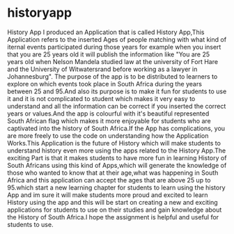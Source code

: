 # historyapp
 History App
I produced an Application that is called History App,This Application refers to the inserted Ages of people matching with what kind of iternal events participated during those years for example when you insert that you are 25 years old it will publish the information like "You are 25 years old when Nelson Mandela studied law at the university of Fort Hare and the University of Witwatersrand before working as a lawyer in Johannesburg". The purpose of the app is to be distributed to learners to explore on which events took place in South Africa during the years between 25 and 95.And also its purpose is to make it fun for students to use it and it is not complicated to student which makes it very easy to understand and all the information can be correct if you inserted the correct years or values.And the app is colourful with it's beautiful represented South African flag which makes it more enjoyable for students who are captivated into the history of South Africa.If the App has complications, you are more freely to use the code on understanding how the Application Works.This Application is the future of History which will make students to understand history even more using the apps related to the History App.The exciting Part is that it makes students to have more fun in learning History of South Africans using this kind of Apps,which will generate the knowledge of those who wanted to know that at their age,what was happening in South Africa and this application can accept the ages that are above 25 up to 95.which start a new learning chapter for students to learn using the history App and im sure it will make students more proud and excited to learn History using the app and this will be start on creating a new and exciting applications for students to use on their studies and gain knowledge about the History of South Africa.I hope the assignment is helpful and useful for students to use.
